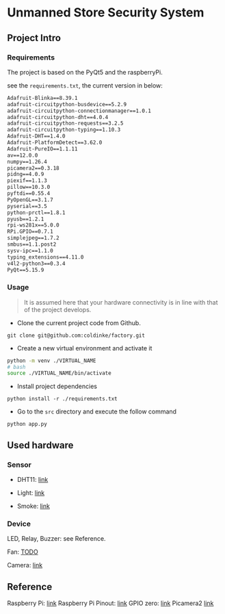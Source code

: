 # Unmanned Store Security System

## Project Intro

### Requirements

The project is based on the PyQt5 and the raspberryPi.

see the `requirements.txt`, the current version in below:
```requirements.txt
Adafruit-Blinka==8.39.1
adafruit-circuitpython-busdevice==5.2.9
adafruit-circuitpython-connectionmanager==1.0.1
adafruit-circuitpython-dht==4.0.4
adafruit-circuitpython-requests==3.2.5
adafruit-circuitpython-typing==1.10.3
Adafruit-DHT==1.4.0
Adafruit-PlatformDetect==3.62.0
Adafruit-PureIO==1.1.11
av==12.0.0
numpy==1.26.4
picamera2==0.3.18
pidng==4.0.9
piexif==1.1.3
pillow==10.3.0
pyftdi==0.55.4
PyOpenGL==3.1.7
pyserial==3.5
python-prctl==1.8.1
pyusb==1.2.1
rpi-ws281x==5.0.0
RPi.GPIO==0.7.1
simplejpeg==1.7.2
smbus==1.1.post2
sysv-ipc==1.1.0
typing_extensions==4.11.0
v4l2-python3==0.3.4
PyQt==5.15.9
```

### Usage

> It is assumed here that your hardware connectivity is in line with that of the project develops.

- Clone the current project code from Github.

`git clone git@github.com:coldinke/factory.git`

- Create a new virtual environment and activate it

```bash
python -m venv ./VIRTUAL_NAME
# bash
source ./VIRTUAL_NAME/bin/activate
```
- Install project dependencies

`python install -r ./requirements.txt`

- Go to the `src` directory and execute the follow command

`python app.py`


## Used hardware

### Sensor

- DHT11: [link](https://learn.adafruit.com/dht-humidity-sensing-on-raspberry-pi-with-gdocs-logging/python-setup)

- Light: [link](https://cloud.tencent.com/developer/article/1705838)

- Smoke: [link](https://cloud.tencent.com/developer/article/1705846)

### Device

LED, Relay, Buzzer: see Reference.

Fan:    [TODO](...)

Camera: [link](https://datasheets.raspberrypi.com/camera/picamera2-manual.pdf)

## Reference

Raspberry Pi: [link](https://www.raspberrypi.com/documentation/computers/raspberry-pi.html)
Raspberry Pi Pinout: [link](https://datasheets.raspberrypi.com/camera/picamera2-manual.pdf)
GPIO zero: [link](https://gpiozero.readthedocs.io/en/latest/)
Picamera2 [link](https://github.com/raspberrypi/picamera2/blob/main/examples)